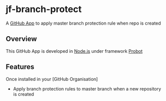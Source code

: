 # jf-branch-protect
A [GitHub App](https://developer.github.com/apps/about-apps/) to apply master branch protection rule when repo is created

## Overview 
This GitHub App is developed in [Node.js](https://nodejs.org/en/) under framework [Probot](https://probot.github.io/)

## Features
Once installed in your [GitHub Organisation]
* Apply branch protection rules to master branch when a new repository is created
